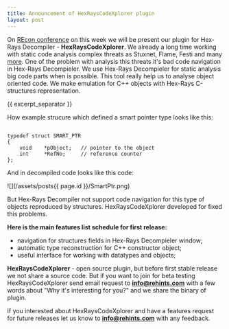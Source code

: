 ```yaml
---
title: Announcement of HexRaysCodeXplorer plugin
layout: post
---
```


On [REcon conference](http://recon.cx/2013/schedule/events/15.html) on this week we will be present our plugin for Hex-Rays Decompiler - **HexRaysCodeXplorer**. We already a long time working with static code analysis complex threats as Stuxnet, Flame, Festi and many [more](http://rehints.com/publications/). One of the problem with analysis this threats it's bad code navigation in Hex-Rays Decompieler. We use Hex-Rays Decompieler for static analysis big code parts when is possible. This tool really help us to analyse object oriented code. We make emulation for C++ objects with Hex-Rays C-structures representation.   

{{ excerpt_separator }}

How example strucure which defined a smart pointer type looks like this: 
<pre><code>
typedef struct SMART_PTR
{
    void    *pObject;   // pointer to the object
    int     *RefNo;     // reference counter
};
</code></pre>

And in decompiled code looks like this code:

![](/assets/posts{{ page.id }}/SmartPtr.png)

But Hex-Rays Decompiler not support code navigation for this type of objects reproduced by structures. HexRaysCodeXplorer developed for fixed this problems.

**Here is the main features list schedule for first release:**
* navigation for structures fields in Hex-Rays Decompieler window; 
* automatic type reconstruction for C++ constructor object;
* useful interface for working with datatypes and objects;

**HexRaysCodeXplorer** - open source plugin, but before first stable release we not share a source code. But if you want to join for beta testing HexRaysCodeXplorer send email request to **info@rehints.com** with a few words about "Why it's interesting for you?" and we share the binary of plugin.  

If you interested about HexRaysCodeXplorer and have a features request for future releases let us know to **info@rehints.com** with any feedback.